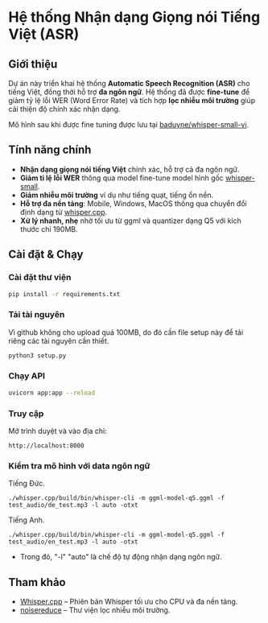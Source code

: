 # Hệ thống Nhận dạng Giọng nói Tiếng Việt (ASR)

## Giới thiệu
Dự án này triển khai hệ thống **Automatic Speech Recognition (ASR)** cho tiếng Việt, đồng thời hỗ trợ **đa ngôn ngữ**.
Hệ thống đã được **fine-tune** để giảm tỷ lệ lỗi WER (Word Error Rate) và tích hợp **lọc nhiễu môi trường** giúp cải thiện độ chính xác nhận dạng.

Mô hình sau khi được fine tuning được lưu tại [baduyne/whisper-small-vi](https://huggingface.co/baduyne/whisper-small-vi).
##  Tính năng chính
-  **Nhận dạng giọng nói tiếng Việt** chính xác, hỗ trợ cả đa ngôn ngữ.
-  **Giảm tỉ lệ lỗi WER** thông qua model fine-tune model hình gốc [whisper-small](https://huggingface.co/openai/whisper-small).
-  **Giảm nhiễu môi trường** ví dụ như tiếng quạt, tiếng ồn nền.
-  **Hỗ trợ đa nền tảng**: Mobile, Windows, MacOS thông qua chuyển đổi định dạng từ [whisper.cpp](https://github.com/ggml-org/whisper.cpp).
- **Xử lý nhanh, nhẹ** nhờ tối ưu từ ggml và quantizer dạng Q5 với kích thước chỉ 190MB.


## Cài đặt & Chạy
### Cài đặt thư viện
```bash
pip install -r requirements.txt
```

### Tải tài nguyên
Vì github không cho upload quá 100MB, do đó cần file setup này để  tải riêng các tài nguyên cần thiết.
```bash
python3 setup.py
```

### Chạy API
```bash
uvicorn app:app --reload
```

### Truy cập
Mở trình duyệt và vào địa chỉ:
```
http://localhost:8000
```

### Kiểm tra mô hình với data ngôn ngữ
Tiếng Đức.
```
./whisper.cpp/build/bin/whisper-cli -m ggml-model-q5.ggml -f test_audio/de_test.mp3 -l auto -otxt
```

Tiếng Anh.
```
./whisper.cpp/build/bin/whisper-cli -m ggml-model-q5.ggml -f test_audio/en_test.mp3 -l auto -otxt
```
- Trong đó, "-l" "auto" là chế độ tự động nhận dạng ngôn ngữ.

## Tham khảo
- [Whisper.cpp](https://github.com/ggml-org/whisper.cpp) – Phiên bản Whisper tối ưu cho CPU và đa nền tảng.
- [noisereduce](https://pypi.org/project/noisereduce/) – Thư viện lọc nhiễu môi trường.
